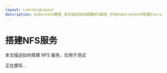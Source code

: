 ```yaml
---
layout: LearningLayout
description: Kubernete教程_本文描述如何搭建NFS服务_并在Kubernetes中配置StorageClass使用该NFS服务作为存储
---
```


# 搭建NFS服务

本文描述如何搭建 NFS 服务，仅用于测试

正在撰写...

